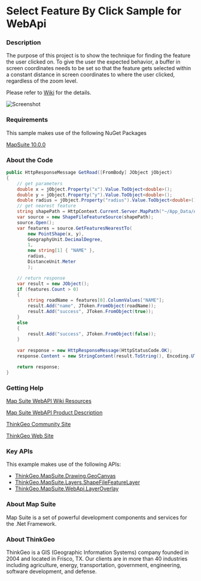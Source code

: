 # Select Feature By Click Sample for WebApi

### Description
The purpose of this project is to show the technique for finding the feature the user clicked on. To give the user the expected behavior, a buffer in screen coordinates needs to be set so that the feature gets selected within a constant distance in screen coordinates to where the user clicked, regardless of the zoom level.

Please refer to [Wiki](http://wiki.thinkgeo.com/wiki/map_suite_web_for_webapi) for the details.

![Screenshot](https://github.com/ThinkGeo/SelectFeatureByClickSample-ForWebApi/blob/master/Screenshot.png)

### Requirements
This sample makes use of the following NuGet Packages

[MapSuite 10.0.0](https://www.nuget.org/packages?q=ThinkGeo)

### About the Code
```csharp
public HttpResponseMessage GetRoad([FromBody] JObject jObject)
{
    // get parameters
    double x = jObject.Property("x").Value.ToObject<double>();
    double y = jObject.Property("y").Value.ToObject<double>();
    double radius = jObject.Property("radius").Value.ToObject<double>();
    // get nearest feature
    string shapePath = HttpContext.Current.Server.MapPath("~/App_Data/Austinstreets.shp");
    var source = new ShapeFileFeatureSource(shapePath);
    source.Open();
    var features = source.GetFeaturesNearestTo(
        new PointShape(x, y),
        GeographyUnit.DecimalDegree,
        1,
        new string[1] { "NAME" },
        radius,
        DistanceUnit.Meter
        );

    // return response
    var result = new JObject();
    if (features.Count > 0)
    {
        string roadName = features[0].ColumnValues["NAME"];
        result.Add("name", JToken.FromObject(roadName));
        result.Add("success", JToken.FromObject(true));
    }
    else
    {
        result.Add("success", JToken.FromObject(false));
    }
            
    var response = new HttpResponseMessage(HttpStatusCode.OK);
    response.Content = new StringContent(result.ToString(), Encoding.UTF8, "application/json");

    return response;
}
```
### Getting Help

[Map Suite WebAPI Wiki Resources](http://wiki.thinkgeo.com/wiki/map_suite_web_for_webapi)

[Map Suite WebAPI Product Description](https://thinkgeo.com/ui-controls#web-platforms)

[ThinkGeo Community Site](http://community.thinkgeo.com/)

[ThinkGeo Web Site](http://www.thinkgeo.com)

### Key APIs
This example makes use of the following APIs:

- [ThinkGeo.MapSuite.Drawing.GeoCanvas](http://wiki.thinkgeo.com/wiki/api/thinkgeo.mapsuite.drawing.geocanvas)
- [ThinkGeo.MapSuite.Layers.ShapeFileFeatureLayer](http://wiki.thinkgeo.com/wiki/api/thinkgeo.mapsuite.layers.shapefilefeaturelayer)
- [ThinkGeo.MapSuite.WebApi.LayerOverlay](http://wiki.thinkgeo.com/wiki/api/thinkgeo.mapsuite.webapi.layeroverlay)

### About Map Suite
Map Suite is a set of powerful development components and services for the .Net Framework.

### About ThinkGeo
ThinkGeo is a GIS (Geographic Information Systems) company founded in 2004 and located in Frisco, TX. Our clients are in more than 40 industries including agriculture, energy, transportation, government, engineering, software development, and defense.
